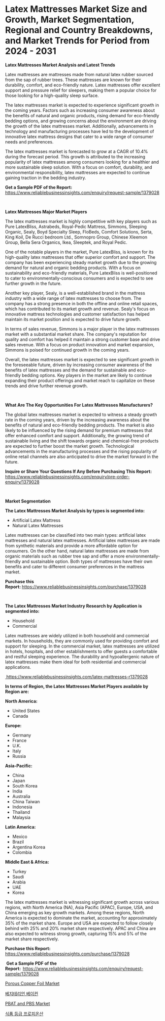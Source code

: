 <p><h1>Latex Mattresses Market Size and Growth, Market Segmentation, Regional and Country Breakdowns, and Market Trends for Period from 2024 -  2031</h1></p><p><strong>Latex Mattresses Market Analysis and Latest Trends</strong></p>
<p><p>Latex mattresses are mattresses made from natural latex rubber sourced from the sap of rubber trees. These mattresses are known for their durability, comfort, and eco-friendly nature. Latex mattresses offer excellent support and pressure relief for sleepers, making them a popular choice for those looking for a high-quality sleep surface.</p><p>The latex mattresses market is expected to experience significant growth in the coming years. Factors such as increasing consumer awareness about the benefits of natural and organic products, rising demand for eco-friendly bedding options, and growing concerns about the environment are driving the growth of the latex mattresses market. Additionally, advancements in technology and manufacturing processes have led to the development of innovative latex mattress designs that cater to a wide range of consumer needs and preferences.</p><p>The latex mattresses market is forecasted to grow at a CAGR of 10.4% during the forecast period. This growth is attributed to the increasing popularity of latex mattresses among consumers looking for a healthier and more sustainable sleep solution. With a focus on comfort, durability, and environmental responsibility, latex mattresses are expected to continue gaining traction in the bedding industry.</p></p>
<p><strong>Get a Sample PDF of the Report:&nbsp;</strong> <a href="https://www.reliablebusinessinsights.com/enquiry/request-sample/1379028">https://www.reliablebusinessinsights.com/enquiry/request-sample/1379028</a></p>
<p>&nbsp;</p>
<p><strong>Latex Mattresses Major Market Players</strong></p>
<p><p>The latex mattresses market is highly competitive with key players such as Pure LatexBliss, Astrabeds, Royal-Pedic Mattress, Simmons, Sleeping Organic, Sealy, Boyd Specialty Sleep, FloBeds, Comfort Solutions, Serta, King Koil, De Rucci bedroom Ltd., Somnopro Group, Chinese Xleemon Group, Bella Sera Organics, Ikea, Sleeptek, and Royal Pedic.</p><p>One of the notable players in the market, Pure LatexBliss, is known for its high-quality latex mattresses that offer superior comfort and support. The company has been experiencing steady market growth due to the growing demand for natural and organic bedding products. With a focus on sustainability and eco-friendly materials, Pure LatexBliss is well-positioned to cater to environmentally-conscious consumers and is expected to see further growth in the future.</p><p>Another key player, Sealy, is a well-established brand in the mattress industry with a wide range of latex mattresses to choose from. The company has a strong presence in both the offline and online retail spaces, which has contributed to its market growth and revenue. Sealy's focus on innovative mattress technologies and customer satisfaction has helped maintain its market position and is expected to drive future growth.</p><p>In terms of sales revenue, Simmons is a major player in the latex mattresses market with a substantial market share. The company's reputation for quality and comfort has helped it maintain a strong customer base and drive sales revenue. With a focus on product innovation and market expansion, Simmons is poised for continued growth in the coming years.</p><p>Overall, the latex mattresses market is expected to see significant growth in the foreseeable future, driven by increasing consumer awareness of the benefits of latex mattresses and the demand for sustainable and eco-friendly bedding options. Key players in the market are likely to continue expanding their product offerings and market reach to capitalize on these trends and drive further revenue growth.</p></p>
<p>&nbsp;</p>
<p><strong>What Are The Key Opportunities For Latex Mattresses Manufacturers?</strong></p>
<p><p>The global latex mattresses market is expected to witness a steady growth rate in the coming years, driven by the increasing awareness about the benefits of natural and eco-friendly bedding products. The market is also likely to be influenced by the rising demand for premium mattresses that offer enhanced comfort and support. Additionally, the growing trend of sustainable living and the shift towards organic and chemical-free products are expected to further boost the market growth. Technological advancements in the manufacturing processes and the rising popularity of online retail channels are also anticipated to drive the market forward in the future.</p></p>
<p><strong>Inquire or Share Your Questions If Any Before Purchasing This Report:</strong> <a href="https://www.reliablebusinessinsights.com/enquiry/pre-order-enquiry/1379028">https://www.reliablebusinessinsights.com/enquiry/pre-order-enquiry/1379028</a></p>
<p>&nbsp;</p>
<p><strong>Market Segmentation</strong></p>
<p><strong>The Latex Mattresses Market Analysis by types is segmented into:</strong></p>
<p><ul><li>Artificial Latex Mattress</li><li>Natural Latex Mattresses</li></ul></p>
<p><p>Latex mattresses can be classified into two main types: artificial latex mattresses and natural latex mattresses. Artificial latex mattresses are made from synthetic materials and provide a more affordable option for consumers. On the other hand, natural latex mattresses are made from organic materials such as rubber tree sap and offer a more environmentally-friendly and sustainable option. Both types of mattresses have their own benefits and cater to different consumer preferences in the mattress market.</p></p>
<p><strong>Purchase this Report:&nbsp;</strong><a href="https://www.reliablebusinessinsights.com/purchase/1379028">https://www.reliablebusinessinsights.com/purchase/1379028</a></p>
<p>&nbsp;</p>
<p><strong>The Latex Mattresses Market Industry Research by Application is segmented into:</strong></p>
<p><ul><li>Household</li><li>Commercial</li></ul></p>
<p><p>Latex mattresses are widely utilized in both household and commercial markets. In households, they are commonly used for providing comfort and support for sleeping. In the commercial market, latex mattresses are utilized in hotels, hospitals, and other establishments to offer guests a comfortable and restful sleeping experience. The durability and hypoallergenic nature of latex mattresses make them ideal for both residential and commercial applications.</p></p>
<p><a href="https://www.reliablebusinessinsights.com/latex-mattresses-r1379028">&nbsp;https://www.reliablebusinessinsights.com/latex-mattresses-r1379028</a></p>
<p><strong>In terms of Region, the Latex Mattresses Market Players available by Region are:</strong></p>
<p>
    <p> <strong> North America: </strong>
        <ul>
            <li>United States</li>
            <li>Canada</li>
        </ul>
        </p> 
    <p> <strong> Europe: </strong>
        <ul>
            <li>Germany</li>
            <li>France</li>
            <li>U.K.</li>
            <li>Italy</li>
            <li>Russia</li>
        </ul>
        </p> 
    <p> <strong> Asia-Pacific: </strong>
        <ul>
            <li>China</li>
            <li>Japan</li>
            <li>South Korea</li>
            <li>India</li>
            <li>Australia</li>
            <li>China Taiwan</li>
            <li>Indonesia</li>
            <li>Thailand</li>
            <li>Malaysia</li>
        </ul>
        </p> 
    <p> <strong> Latin America: </strong>
        <ul>
            <li>Mexico</li>
            <li>Brazil</li>
            <li>Argentina Korea</li>
            <li>Colombia</li>
        </ul>
        </p> 
    <p> <strong> Middle East & Africa: </strong>
        <ul>
            <li>Turkey</li>
            <li>Saudi</li>
            <li>Arabia</li>
            <li>UAE</li>
            <li>Korea</li>
        </ul>
    </p>
    </p>
<p><p>The latex mattresses market is witnessing significant growth across various regions, with North America (NA), Asia Pacific (APAC), Europe, USA, and China emerging as key growth markets. Among these regions, North America is expected to dominate the market, accounting for approximately 35% of the market share. Europe and USA are expected to follow closely behind with 25% and 20% market share respectively. APAC and China are also expected to witness strong growth, capturing 15% and 5% of the market share respectively.</p></p>
<p><strong>Purchase this Report: </strong><a href="https://www.reliablebusinessinsights.com/purchase/1379028">https://www.reliablebusinessinsights.com/purchase/1379028</a></p>
<p>&nbsp;<strong>Get a Sample PDF of the Report:&nbsp;&nbsp;</strong><a href="https://www.reliablebusinessinsights.com/enquiry/request-sample/1379028">https://www.reliablebusinessinsights.com/enquiry/request-sample/1379028</a></p>
<p><strong></strong></p>
<p><p><a href="https://github.com/EbonyHane1955/Market-Research-Report-List-1/blob/main/porous-copper-foil-market.md">Porous Copper Foil Market</a></p><p><a href="https://github.com/vseigx30c9a1j/Market-Research-Report-List-2/blob/main/8314258146695.md">베지테리언 베이컨</a></p><p><a href="https://github.com/NaomieConner2023/Market-Research-Report-List-1/blob/main/pbat-and-pbs-market.md">PBAT and PBS Market</a></p><p><a href="https://github.com/WilburKihn5676/Market-Research-Report-List-2/blob/main/6397786146696.md">식품 등급 프로피온산</a></p></p>
